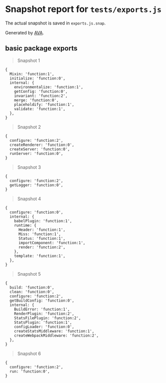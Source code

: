 # Snapshot report for `tests/exports.js`

The actual snapshot is saved in `exports.js.snap`.

Generated by [AVA](https://ava.li).

## basic package exports

> Snapshot 1

    {
      Mixin: 'function:1',
      initialize: 'function:0',
      internal: {
        environmentalize: 'function:1',
        getConfig: 'function:0',
        invariant: 'function:2',
        merge: 'function:0',
        placeholdify: 'function:1',
        validate: 'function:1',
      },
    }

> Snapshot 2

    {
      configure: 'function:2',
      createRenderer: 'function:0',
      createServer: 'function:0',
      runServer: 'function:0',
    }

> Snapshot 3

    {
      configure: 'function:2',
      getLogger: 'function:0',
    }

> Snapshot 4

    {
      configure: 'function:0',
      internal: {
        babelPlugin: 'function:1',
        runtime: {
          Header: 'function:1',
          Miss: 'function:1',
          Status: 'function:1',
          importComponent: 'function:1',
          render: 'function:2',
        },
        template: 'function:1',
      },
    }

> Snapshot 5

    {
      build: 'function:0',
      clean: 'function:0',
      configure: 'function:2',
      getBuildConfig: 'function:0',
      internal: {
        BuildError: 'function:1',
        RenderPlugin: 'function:2',
        StatsFilePlugin: 'function:2',
        StatsPlugin: 'function:1',
        configLoader: 'function:0',
        createStatsMiddleware: 'function:1',
        createWebpackMiddleware: 'function:2',
      },
    }

> Snapshot 6

    {
      configure: 'function:2',
      run: 'function:0',
    }
